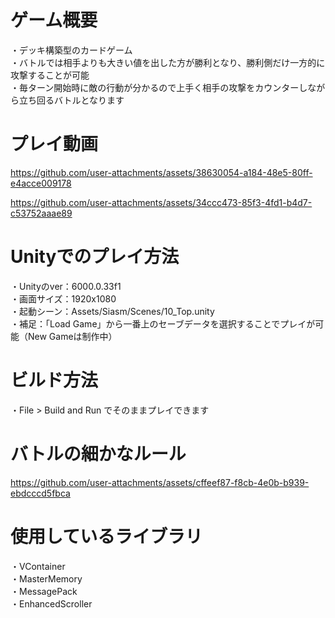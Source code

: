 # ゲーム概要
・デッキ構築型のカードゲーム  
・バトルでは相手よりも大きい値を出した方が勝利となり、勝利側だけ一方的に攻撃することが可能  
・毎ターン開始時に敵の行動が分かるので上手く相手の攻撃をカウンターしながら立ち回るバトルとなります  

# プレイ動画
https://github.com/user-attachments/assets/38630054-a184-48e5-80ff-e4acce009178

https://github.com/user-attachments/assets/34ccc473-85f3-4fd1-b4d7-c53752aaae89

# Unityでのプレイ方法
・Unityのver：6000.0.33f1  
・画面サイズ：1920x1080  
・起動シーン：Assets/Siasm/Scenes/10_Top.unity  
・補足：「Load Game」から一番上のセーブデータを選択することでプレイが可能（New Gameは制作中） 

# ビルド方法
・File > Build and Run でそのままプレイできます

# バトルの細かなルール

https://github.com/user-attachments/assets/cffeef87-f8cb-4e0b-b939-ebdcccd5fbca

# 使用しているライブラリ
・VContainer  
・MasterMemory  
・MessagePack  
・EnhancedScroller  
